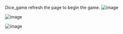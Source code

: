   D i c e _ g a m e 
 refresh the page to begin the game.
 
 ![image](https://github.com/user-attachments/assets/021d2eb0-4162-49b7-9c01-48eff8e60676)

![image](https://github.com/user-attachments/assets/75e9f9c6-ca62-46a5-845b-954053ba3544)

![image](https://github.com/user-attachments/assets/f81408e8-b894-483e-8e2f-ea406661e85f)

